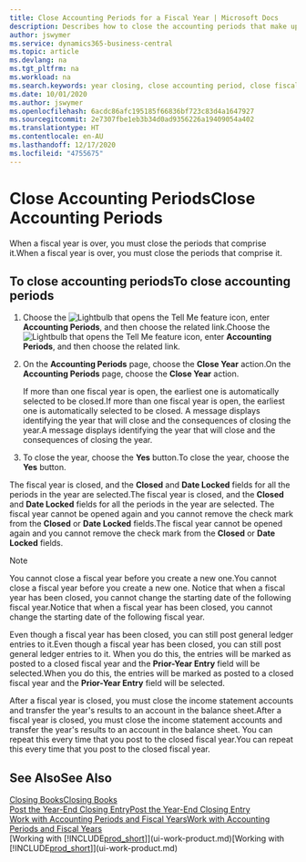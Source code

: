 ```yaml
---
title: Close Accounting Periods for a Fiscal Year | Microsoft Docs
description: Describes how to close the accounting periods that make up the fiscal year.
author: jswymer
ms.service: dynamics365-business-central
ms.topic: article
ms.devlang: na
ms.tgt_pltfrm: na
ms.workload: na
ms.search.keywords: year closing, close accounting period, close fiscal year, bank account detailed trial balance
ms.date: 10/01/2020
ms.author: jswymer
ms.openlocfilehash: 6acdc86afc195185f66836bf723c83d4a1647927
ms.sourcegitcommit: 2e7307fbe1eb3b34d0ad9356226a19409054a402
ms.translationtype: HT
ms.contentlocale: en-AU
ms.lasthandoff: 12/17/2020
ms.locfileid: "4755675"
---
```

# <a name="close-accounting-periods"></a><span data-ttu-id="00990-103">Close Accounting Periods</span><span class="sxs-lookup"><span data-stu-id="00990-103">Close Accounting Periods</span></span>
<span data-ttu-id="00990-104">When a fiscal year is over, you must close the periods that comprise it.</span><span class="sxs-lookup"><span data-stu-id="00990-104">When a fiscal year is over, you must close the periods that comprise it.</span></span>

## <a name="to-close-accounting-periods"></a><span data-ttu-id="00990-105">To close accounting periods</span><span class="sxs-lookup"><span data-stu-id="00990-105">To close accounting periods</span></span>
1. <span data-ttu-id="00990-106">Choose the ![Lightbulb that opens the Tell Me feature](media/ui-search/search_small.png "Tell me what you want to do") icon, enter **Accounting Periods**, and then choose the related link.</span><span class="sxs-lookup"><span data-stu-id="00990-106">Choose the ![Lightbulb that opens the Tell Me feature](media/ui-search/search_small.png "Tell me what you want to do") icon, enter **Accounting Periods**, and then choose the related link.</span></span>
2. <span data-ttu-id="00990-107">On the **Accounting Periods** page, choose the **Close Year** action.</span><span class="sxs-lookup"><span data-stu-id="00990-107">On the **Accounting Periods** page, choose the **Close Year** action.</span></span>

    <span data-ttu-id="00990-108">If more than one fiscal year is open, the earliest one is automatically selected to be closed.</span><span class="sxs-lookup"><span data-stu-id="00990-108">If more than one fiscal year is open, the earliest one is automatically selected to be closed.</span></span> <span data-ttu-id="00990-109">A message displays identifying the year that will close and the consequences of closing the year.</span><span class="sxs-lookup"><span data-stu-id="00990-109">A message displays identifying the year that will close and the consequences of closing the year.</span></span>
3. <span data-ttu-id="00990-110">To close the year, choose the **Yes** button.</span><span class="sxs-lookup"><span data-stu-id="00990-110">To close the year, choose the **Yes** button.</span></span>

<span data-ttu-id="00990-111">The fiscal year is closed, and the **Closed** and **Date Locked** fields for all the periods in the year are selected.</span><span class="sxs-lookup"><span data-stu-id="00990-111">The fiscal year is closed, and the **Closed** and **Date Locked** fields for all the periods in the year are selected.</span></span> <span data-ttu-id="00990-112">The fiscal year cannot be opened again and you cannot remove the check mark from the **Closed** or **Date Locked** fields.</span><span class="sxs-lookup"><span data-stu-id="00990-112">The fiscal year cannot be opened again and you cannot remove the check mark from the **Closed** or **Date Locked** fields.</span></span>

> [!NOTE]  
>   <span data-ttu-id="00990-113">You cannot close a fiscal year before you create a new one.</span><span class="sxs-lookup"><span data-stu-id="00990-113">You cannot close a fiscal year before you create a new one.</span></span> <span data-ttu-id="00990-114">Notice that when a fiscal year has been closed, you cannot change the starting date of the following fiscal year.</span><span class="sxs-lookup"><span data-stu-id="00990-114">Notice that when a fiscal year has been closed, you cannot change the starting date of the following fiscal year.</span></span>

<span data-ttu-id="00990-115">Even though a fiscal year has been closed, you can still post general ledger entries to it.</span><span class="sxs-lookup"><span data-stu-id="00990-115">Even though a fiscal year has been closed, you can still post general ledger entries to it.</span></span> <span data-ttu-id="00990-116">When you do this, the entries will be marked as posted to a closed fiscal year and the **Prior-Year Entry** field will be selected.</span><span class="sxs-lookup"><span data-stu-id="00990-116">When you do this, the entries will be marked as posted to a closed fiscal year and the **Prior-Year Entry** field will be selected.</span></span>

<span data-ttu-id="00990-117">After a fiscal year is closed, you must close the income statement accounts and transfer the year's results to an account in the balance sheet.</span><span class="sxs-lookup"><span data-stu-id="00990-117">After a fiscal year is closed, you must close the income statement accounts and transfer the year's results to an account in the balance sheet.</span></span> <span data-ttu-id="00990-118">You can repeat this every time that you post to the closed fiscal year.</span><span class="sxs-lookup"><span data-stu-id="00990-118">You can repeat this every time that you post to the closed fiscal year.</span></span>

## <a name="see-also"></a><span data-ttu-id="00990-119">See Also</span><span class="sxs-lookup"><span data-stu-id="00990-119">See Also</span></span>

[<span data-ttu-id="00990-120">Closing Books</span><span class="sxs-lookup"><span data-stu-id="00990-120">Closing Books</span></span>](year-close-books.md)  
[<span data-ttu-id="00990-121">Post the Year-End Closing Entry</span><span class="sxs-lookup"><span data-stu-id="00990-121">Post the Year-End Closing Entry</span></span>](year-how-post-year-end-close-entry.md)  
[<span data-ttu-id="00990-122">Work with Accounting Periods and Fiscal Years</span><span class="sxs-lookup"><span data-stu-id="00990-122">Work with Accounting Periods and Fiscal Years</span></span>](finance-accounting-periods-and-fiscal-years.md)  
<span data-ttu-id="00990-123">[Working with [!INCLUDE[prod_short](includes/prod_short.md)]](ui-work-product.md)</span><span class="sxs-lookup"><span data-stu-id="00990-123">[Working with [!INCLUDE[prod_short](includes/prod_short.md)]](ui-work-product.md)</span></span>
